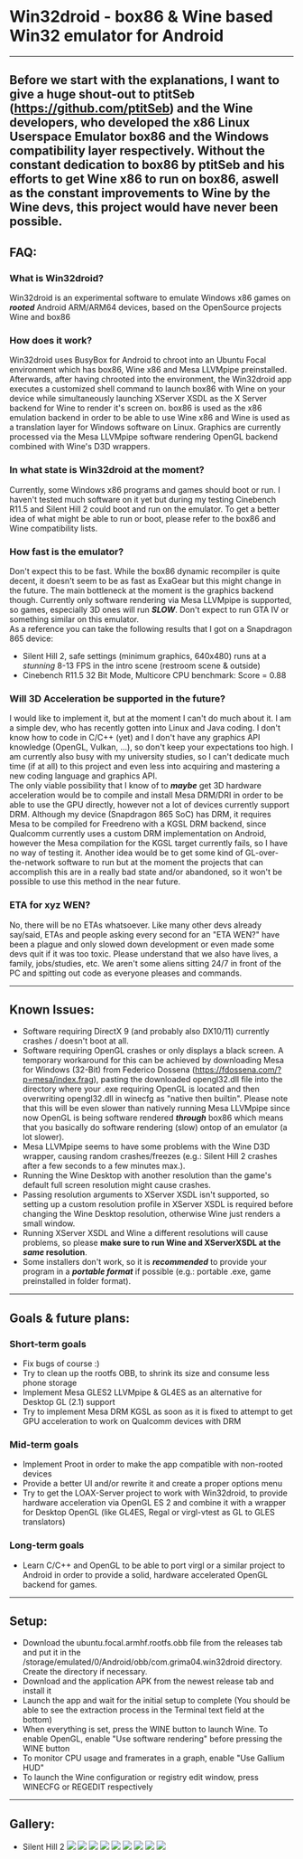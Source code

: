 # Win32droid - box86 & Wine based Win32 emulator for Android
----
## Before we start with the explanations, I want to give a huge shout-out to ptitSeb (https://github.com/ptitSeb) and the Wine developers, who developed the x86 Linux Userspace Emulator box86 and the Windows compatibility layer respectively. Without the constant dedication to box86 by ptitSeb and his efforts to get Wine x86 to run on box86, aswell as the constant improvements to Wine by the Wine devs, this project would have never been possible.
## FAQ:
### What is Win32droid?
Win32droid is an experimental software to emulate Windows x86 games on **_rooted_** Android ARM/ARM64 devices, based on the OpenSource projects Wine and box86

### How does it work?
Win32droid uses BusyBox for Android to chroot into an Ubuntu Focal environment which has box86, Wine x86 and Mesa LLVMpipe preinstalled. 
Afterwards, after having chrooted into the environment, the Win32droid app executes a customized shell command to launch box86 with Wine on your device while simultaneously launching XServer XSDL as the X Server backend for Wine to render it's screen on.
box86 is used as the x86 emulation backend in order to be able to use Wine x86 and Wine is used as a translation layer for Windows software on Linux. Graphics are currently processed
via the Mesa LLVMpipe software rendering OpenGL backend combined with Wine's D3D wrappers.

### In what state is Win32droid at the moment?
Currently, some Windows x86 programs and games should boot or run. 
I haven't tested much software on it yet but during my testing Cinebench R11.5 and Silent Hill 2 could boot and run on the emulator. 
To get a better idea of what might be able to run or boot, please refer to the box86 and Wine compatibility lists.

### How fast is the emulator?
Don't expect this to be fast. While the box86 dynamic recompiler is quite decent, it doesn't seem to be as fast as ExaGear but this might change in the future. 
The main bottleneck at the moment is the graphics backend though. 
Currently only software rendering via Mesa LLVMpipe is supported, so games, especially 3D ones will run **_SLOW_**. 
Don't expect to run GTA IV or something similar on this emulator.<br/>
As a reference you can take the following results that I got on a Snapdragon 865 device:<br/>
* Silent Hill 2, safe settings (minimum graphics, 640x480) runs at a _stunning_ 8-13 FPS in the intro scene (restroom scene & outside)<br/>
* Cinebench R11.5 32 Bit Mode, Multicore CPU benchmark: Score = 0.88

### Will 3D Acceleration be supported in the future?
I would like to implement it, but at the moment I can't do much about it. I am a simple dev, who has recently gotten into Linux and Java coding. I don't know how to code in C/C++ (yet) and I don't have any graphics API knowledge (OpenGL, Vulkan, ...),
so don't keep your expectations too high. I am currently also busy with my university studies, so I can't dedicate much time (if at all) to this project and even less into acquiring and mastering a new coding language and graphics API. <br/>
The only viable possibility that I know of to **_maybe_** get 3D hardware acceleration would be to compile and install Mesa DRM/DRI in order to be able to use the GPU directly, however not a lot of devices currently support DRM. Although my device (Snapdragon 865 SoC) has DRM, it requires Mesa to be compiled for Freedreno with a KGSL DRM backend, since Qualcomm currently uses a custom DRM implementation on Android, however the Mesa compilation for the KGSL target currently fails, so I have no way of testing it. Another idea would be to get some kind of GL-over-the-network software to run but at the moment the projects that can accomplish this are in a really bad state and/or abandoned, so it won't be possible to use this method in the near future.

### ETA for xyz WEN?
No, there will be no ETAs whatsoever. Like many other devs already say/said, ETAs and people asking every second for an "ETA WEN?" have been a plague and only slowed down development or even
made some devs quit if it was too toxic. Please understand that we also have lives, a family, jobs/studies, etc. We aren't some aliens sitting 24/7 in front of the PC and spitting out code
as everyone pleases and commands.

----
## Known Issues:
* Software requiring DirectX 9 (and probably also DX10/11) currently crashes / doesn't boot at all.
* Software requiring OpenGL crashes or only displays a black screen. A temporary workaround for this can be achieved by downloading Mesa for Windows (32-Bit) from Federico Dossena (https://fdossena.com/?p=mesa/index.frag), pasting the downloaded opengl32.dll file into the directory where your .exe requiring OpenGL is located and then overwriting opengl32.dll in winecfg as "native then builtin". Please note that this will be even slower than natively running Mesa LLVMpipe since now OpenGL is being software rendered **_through_** box86 which means that you basically do software rendering (slow) ontop of an emulator (a lot slower).
* Mesa LLVMpipe seems to have some problems with the Wine D3D wrapper, causing random crashes/freezes (e.g.: Silent Hill 2 crashes after a few seconds to a few minutes max.).
* Running the Wine Desktop with another resolution than the game's default full screen resolution might cause crashes.
* Passing resolution arguments to XServer XSDL isn't supported, so setting up a custom resolution profile in XServer XSDL is required before changing the Wine Desktop resolution, otherwise Wine just renders a small window.
* Running XServer XSDL and Wine a different resolutions will cause problems, so please **make sure to run Wine and XServerXSDL at the _same_ resolution**.
* Some installers don't work, so it is **_recommended_** to provide your program in a **_portable format_** if possible (e.g.: portable .exe, game preinstalled in folder format).

----
## Goals & future plans:
### Short-term goals
* Fix bugs of course :)
* Try to clean up the rootfs OBB, to shrink its size and consume less phone storage
* Implement Mesa GLES2 LLVMpipe & GL4ES as an alternative for Desktop GL (2.1) support
* Try to implement Mesa DRM KGSL as soon as it is fixed to attempt to get GPU acceleration to work on Qualcomm devices with DRM

### Mid-term goals
* Implement Proot in order to make the app compatible with non-rooted devices
* Provide a better UI and/or rewrite it and create a proper options menu
* Try to get the LOAX-Server project to work with Win32droid, to provide hardware acceleration via OpenGL ES 2 and combine it with a wrapper for Desktop OpenGL (like GL4ES, Regal or virgl-vtest as GL to GLES translators)

### Long-term goals
* Learn C/C++ and OpenGL to be able to port virgl or a similar project to Android in order to provide a solid, hardware accelerated OpenGL backend for games.

----
## Setup:
* Download the ubuntu.focal.armhf.rootfs.obb file from the releases tab and put it in the /storage/emulated/0/Android/obb/com.grima04.win32droid directory. Create the directory if necessary.
* Download and the application APK from the newest release tab and install it
* Launch the app and wait for the initial setup to complete (You should be able to see the extraction process in the Terminal text field at the bottom)
* When everything is set, press the WINE button to launch Wine. To enable OpenGL, enable "Use software rendering" before pressing the WINE button
* To monitor CPU usage and framerates in a graph, enable "Use Gallium HUD"
* To launch the Wine configuration or registry edit window, press WINECFG or REGEDIT respectively

----
## Gallery:
* Silent Hill 2
![](https://github.com/Grima04/Win32droid/blob/master/Gallery/Silent_Hill_2_Title_Screen.jpg?raw=true)
![](https://github.com/Grima04/Win32droid/blob/master/Gallery/Silent_Hill_2_Intro_Scene_Mirror.jpg?raw=true)
![](https://github.com/Grima04/Win32droid/blob/master/Gallery/Silent_Hill_2_Urinal_Camera.jpg?raw=true)
![](https://github.com/Grima04/Win32droid/blob/master/Gallery/Silent_Hill_2_Mirror_2.jpg?raw=true)
![](https://github.com/Grima04/Win32droid/blob/master/Gallery/Silent_Hill_2_Outside_1.jpg?raw=true)
![](https://github.com/Grima04/Win32droid/blob/master/Gallery/Silent_Hill_2_Outside_2.jpg?raw=true)
![](https://github.com/Grima04/Win32droid/blob/master/Gallery/Silent_Hill_2_Car.jpg?raw=true)
![](https://github.com/Grima04/Win32droid/blob/master/Gallery/Silent_Hill_2_Map.jpg?raw=true)
![](https://github.com/Grima04/Win32droid/blob/master/Gallery/Silent_Hill_2_Toluca_Lake_Sign.jpg?raw=true)
